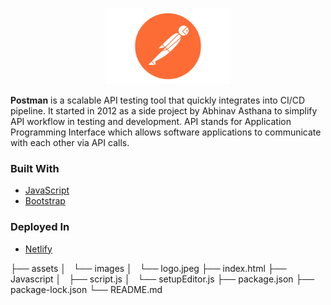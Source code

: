 <p align="center">
    <img width="200" height="auto" src="./assets/images/logo.jpeg" alt="Postman Logo" />
</p>
   

**Postman** is a scalable API testing tool that quickly integrates into CI/CD pipeline. It started in 2012 as a side project by Abhinav Asthana to simplify API workflow in testing and development. API stands for Application Programming Interface which allows software applications to communicate with each other via API calls.





### Built With
* [JavaScript ](https://en.wikipedia.org/wiki/JavaScript)
* [Bootstrap](https://getbootstrap.com/)


### Deployed In
* [Netlify](https://netlify.com/)



├── assets
│   └── images
│       └── logo.jpeg
├── index.html
├── Javascript
│   ├── script.js
│   └── setupEditor.js
├── package.json
├── package-lock.json
└── README.md

